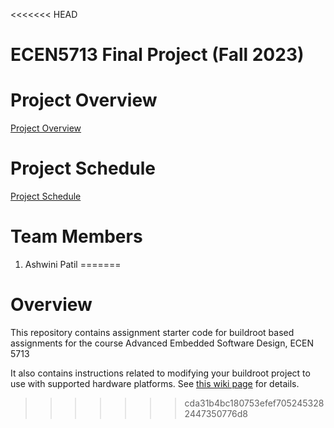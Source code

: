 <<<<<<< HEAD
# ECEN5713 Final Project (Fall 2023)

# Project Overview

[Project Overview][1]

[1]:https://github.com/cu-ecen-aeld/final-project-AshwiniCUB/wiki/Project-Overview

# Project Schedule

[Project Schedule][2]

[2]:https://github.com/users/AshwiniCUB/projects/1

# Team Members

1. Ashwini Patil
=======
# Overview

This repository contains assignment starter code for buildroot based assignments for the course Advanced Embedded Software Design, ECEN 5713

It also contains instructions related to modifying your buildroot project to use with supported hardware platforms.  See [this wiki page](https://github.com/cu-ecen-5013/buildroot-assignments-base/wiki/Supported-Hardware) for details.
>>>>>>> cda31b4bc180753efef7052453282447350776d8

